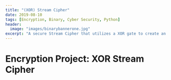 ```yaml
---
title: "(XOR) Stream Cipher"
date: 2019-08-10
tags: [Encryption, Binary, Cyber Security, Python]
header:
  image: "images/binarybannerone.jpg"
excerpt: "A secure Stream Cipher that utilizes a XOR gate to create an encrypted code exchange"
---
```

# Encryption Project: XOR Stream Cipher
